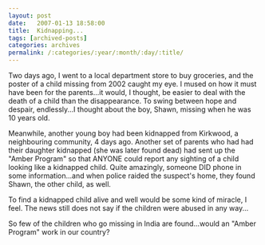 ```yaml
---
layout: post
date:	2007-01-13 18:58:00
title:  Kidnapping...
tags: [archived-posts]
categories: archives
permalink: /:categories/:year/:month/:day/:title/
---
```

Two days ago, I went to a local department store to buy groceries, and the poster of a child missing from 2002 caught my eye. I mused on how it must have been for the parents...it would, I thought, be easier to deal with the death of a child than the disappearance. To swing between hope and despair, endlessly...I thought about the boy, Shawn, missing when he was 10 years old.

Meanwhile, another young boy had been kidnapped from Kirkwood, a neighbouring community, 4 days ago. Another set of parents who had had their daughter kidnapped (she was later found dead) had sent up the "Amber Program" so that ANYONE could report any sighting of a child looking like a kidnapped child. Quite amazingly, someone DID phone in some information...and when police raided the suspect's home, they found Shawn, the other child, as well.

To find a kidnapped child alive and well would be some kind of miracle, I feel. The news still does not say if the children were abused in any way...

So few of the children who go missing in India are found...would an "Amber Program" work in our country?
